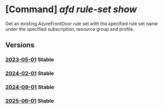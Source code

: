 # [Command] _afd rule-set show_

Get an existing AzureFrontDoor rule set with the specified rule set name under the specified subscription, resource group and profile.

## Versions

### [2023-05-01](/Resources/mgmt-plane/L3N1YnNjcmlwdGlvbnMve30vcmVzb3VyY2Vncm91cHMve30vcHJvdmlkZXJzL21pY3Jvc29mdC5jZG4vcHJvZmlsZXMve30vcnVsZXNldHMve30=/2023-05-01.xml) **Stable**

<!-- mgmt-plane /subscriptions/{}/resourcegroups/{}/providers/microsoft.cdn/profiles/{}/rulesets/{} 2023-05-01 -->

### [2024-02-01](/Resources/mgmt-plane/L3N1YnNjcmlwdGlvbnMve30vcmVzb3VyY2Vncm91cHMve30vcHJvdmlkZXJzL21pY3Jvc29mdC5jZG4vcHJvZmlsZXMve30vcnVsZXNldHMve30=/2024-02-01.xml) **Stable**

<!-- mgmt-plane /subscriptions/{}/resourcegroups/{}/providers/microsoft.cdn/profiles/{}/rulesets/{} 2024-02-01 -->

### [2024-09-01](/Resources/mgmt-plane/L3N1YnNjcmlwdGlvbnMve30vcmVzb3VyY2Vncm91cHMve30vcHJvdmlkZXJzL21pY3Jvc29mdC5jZG4vcHJvZmlsZXMve30vcnVsZXNldHMve30=/2024-09-01.xml) **Stable**

<!-- mgmt-plane /subscriptions/{}/resourcegroups/{}/providers/microsoft.cdn/profiles/{}/rulesets/{} 2024-09-01 -->

### [2025-06-01](/Resources/mgmt-plane/L3N1YnNjcmlwdGlvbnMve30vcmVzb3VyY2Vncm91cHMve30vcHJvdmlkZXJzL21pY3Jvc29mdC5jZG4vcHJvZmlsZXMve30vcnVsZXNldHMve30=/2025-06-01.xml) **Stable**

<!-- mgmt-plane /subscriptions/{}/resourcegroups/{}/providers/microsoft.cdn/profiles/{}/rulesets/{} 2025-06-01 -->
